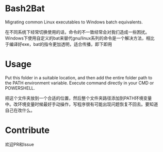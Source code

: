 # Bash2Bat

Migrating common Linux executables to Windows batch equivalents.

在不同系统下经常切换使用的话，命令的不一致经常会对我们造成一些困扰。
Windows下使用自定义的bat来替代gnu/linux系列的命令是一个解决方法，相比于编译好exe，bat的指令更加透明，适合传播，即下即用

# Usage

Put this folder in a suitable location, and then add the entire folder path to the PATH environment variable. Execute command directly in your CMD or POWERSHELL.

把这个文件夹放到一个合适的位置，然后整个文件夹路径添加到PATH环境变量中。改环境变量时候最好手动操作，写程序很有可能出现问题恢复不回去。要知道自己在改什么。

# Contribute

欢迎PR和Issue
